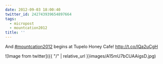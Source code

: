 ```yaml
---
date: 2012-09-03 18:00:40
twitter_id: 242743939654897664
tags:
  - micropost
  - mountcation2012
title: ''
---
```


And [#mountcation2012](https://twitter.com/hashtag/mountcation2012) begins at Tupelo Honey Cafe! http://t.co/lQa2uCgH

![Image from twitter]({{ "/" | relative_url  }}images/A15mU7bCUAAigsD.jpg)
